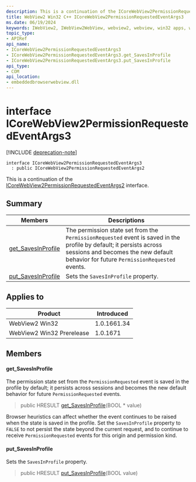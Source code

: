 ```yaml
---
description: This is a continuation of the ICoreWebView2PermissionRequestedEventArgs2 interface.
title: WebView2 Win32 C++ ICoreWebView2PermissionRequestedEventArgs3
ms.date: 06/19/2024
keywords: IWebView2, IWebView2WebView, webview2, webview, win32 apps, win32, edge, ICoreWebView2, ICoreWebView2Controller, browser control, edge html, ICoreWebView2PermissionRequestedEventArgs3
topic_type: 
- APIRef
api_name:
- ICoreWebView2PermissionRequestedEventArgs3
- ICoreWebView2PermissionRequestedEventArgs3.get_SavesInProfile
- ICoreWebView2PermissionRequestedEventArgs3.put_SavesInProfile
api_type:
- COM
api_location:
- embeddedbrowserwebview.dll
---
```


# interface ICoreWebView2PermissionRequestedEventArgs3

[!INCLUDE [deprecation-note](../includes/deprecation-note.md)]

```
interface ICoreWebView2PermissionRequestedEventArgs3
  : public ICoreWebView2PermissionRequestedEventArgs2
```

This is a continuation of the [ICoreWebView2PermissionRequestedEventArgs2](icorewebview2permissionrequestedeventargs2.md#icorewebview2permissionrequestedeventargs2) interface.

## Summary

 Members                        | Descriptions
--------------------------------|---------------------------------------------
[get_SavesInProfile](#get_savesinprofile) | The permission state set from the `PermissionRequested` event is saved in the profile by default; it persists across sessions and becomes the new default behavior for future `PermissionRequested` events.
[put_SavesInProfile](#put_savesinprofile) | Sets the `SavesInProfile` property.

## Applies to

Product                         | Introduced
--------------------------------|---------------------------------------------
WebView2 Win32            |    1.0.1661.34
WebView2 Win32 Prerelease |    1.0.1671

## Members

#### get_SavesInProfile

The permission state set from the `PermissionRequested` event is saved in the profile by default; it persists across sessions and becomes the new default behavior for future `PermissionRequested` events.

> public HRESULT [get_SavesInProfile](#get_savesinprofile)(BOOL * value)

Browser heuristics can affect whether the event continues to be raised when the state is saved in the profile. Set the `SavesInProfile` property to `FALSE` to not persist the state beyond the current request, and to continue to receive `PermissionRequested` events for this origin and permission kind.

#### put_SavesInProfile

Sets the `SavesInProfile` property.

> public HRESULT [put_SavesInProfile](#put_savesinprofile)(BOOL value)

